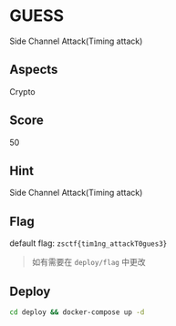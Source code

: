 # GUESS

Side Channel Attack(Timing attack)

## Aspects

Crypto

## Score

50

## Hint

Side Channel Attack(Timing attack)

## Flag

default flag: `zsctf{tim1ng_attackT0gues3}`

>如有需要在 `deploy/flag` 中更改

## Deploy

```bash
cd deploy && docker-compose up -d
```